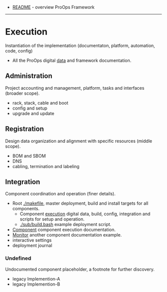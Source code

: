 * [README](README.md) - overview ProOps Framework
---
# Execution

Instantiation of the implementation (documentaton, platform, automation, code, config)

* All the ProOps digital [data](./) and framework documentation.

## Administration

Project accounting and management, platform, tasks and interfaces (broader scope).

* rack, stack, cable and boot
* config and setup
* upgrade and update

## Registration

Design data organization and alignment with specific resources (middle scope).

* BOM and SBOM
* DNS 
* cabling, termination and labeling


## Integration

Component coordination and operation (finer details).

* Root [./makefile](makefile), master deployment, build and install targets for all components.
  * Component [execution](./exec) digital data, build, config, integration and scripts for setup and operation.
  * [./sub/build.bash](./sub/build.bash) example deployment script.
* [Component](./exec/component.md) component execution documentation.
* [Monitor](./exec/monitor.md) another component documentation example.
* interactive settings
* deployment journal

### Undefined

Undocumented component placeholder, a footnote for further discovery.

* legacy Implemention-A
* legacy Implemention-B

